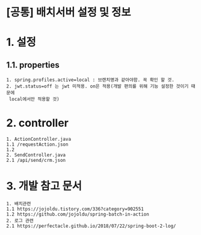 [공통] 배치서버 설정 및 정보
======================

# 1. 설정
## 1.1. properties
    1. spring.profiles.active=local : 브랜치명과 같아야함. 꼭 확인 할 것.
    2. jwt.status=off 는 jwt 미적용. on은 적용(개발 편의를 위해 기능 설정한 것이기 때문에
     local에서만 적용할 것)

# 2. controller
    1. ActionController.java
    1.1 /requestAction.json
    1.2 
    2. SendController.java
    2.1 /api/send/crm.json

# 3. 개발 참고 문서
    1. 배치관련
    1.1 https://jojoldu.tistory.com/336?category=902551
    1.2 https://github.com/jojoldu/spring-batch-in-action
    2. 로그 관련
    2.1 https://perfectacle.github.io/2018/07/22/spring-boot-2-log/

